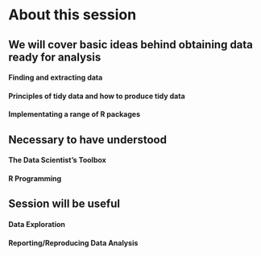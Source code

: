 # About this session
## We will cover basic ideas behind obtaining data ready for analysis

#### Finding and extracting data

#### Principles of tidy data and how to produce tidy data

#### Implementating a range of R packages

## Necessary to have understood

#### The Data Scientist’s Toolbox

#### R Programming

## Session will be useful

#### Data Exploration

#### Reporting/Reproducing Data Analysis